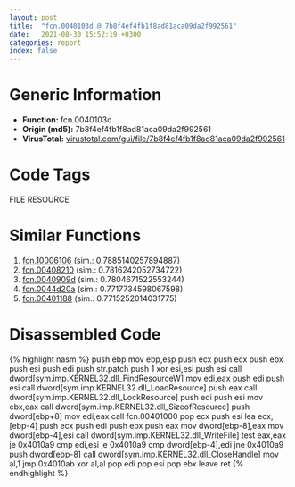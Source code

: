 ```yaml
---
layout: post
title:  "fcn.0040103d @ 7b8f4ef4fb1f8ad81aca09da2f992561"
date:   2021-08-30 15:52:19 +0300
categories: report
index: false
---
```


# Generic Information
- **Function:** fcn.0040103d
- **Origin (md5):** 7b8f4ef4fb1f8ad81aca09da2f992561
- **VirusTotal:** [virustotal.com/gui/file/7b8f4ef4fb1f8ad81aca09da2f992561][virustotal_ref]

# Code Tags
<span class="tag" id="FILE">FILE</span>
<span class="tag" id="RESOURCE">RESOURCE</span>


# Similar Functions

1. [fcn.10006106][similar_1_ref] (sim.: 0.7885140257894887)
2. [fcn.00408210][similar_2_ref] (sim.: 0.7816242052734722)
3. [fcn.0040909d][similar_3_ref] (sim.: 0.7804671522553244)
4. [fcn.0044d20a][similar_4_ref] (sim.: 0.7717734598067598)
5. [fcn.00401188][similar_5_ref] (sim.: 0.7715252014031775)


# Disassembled Code

{% highlight nasm %}
push ebp
mov ebp,esp
push ecx
push ecx
push ebx
push esi
push edi
push str.patch
push 1
xor esi,esi
push esi
call dword[sym.imp.KERNEL32.dll_FindResourceW]
mov edi,eax
push edi
push esi
call dword[sym.imp.KERNEL32.dll_LoadResource]
push eax
call dword[sym.imp.KERNEL32.dll_LockResource]
push edi
push esi
mov ebx,eax
call dword[sym.imp.KERNEL32.dll_SizeofResource]
push dword[ebp+8]
mov edi,eax
call fcn.00401000
pop ecx
push esi
lea ecx,[ebp-4]
push ecx
push edi
push ebx
push eax
mov dword[ebp-8],eax
mov dword[ebp-4],esi
call dword[sym.imp.KERNEL32.dll_WriteFile]
test eax,eax
je 0x4010a9
cmp edi,esi
je 0x4010a9
cmp dword[ebp-4],edi
jne 0x4010a9
push dword[ebp-8]
call dword[sym.imp.KERNEL32.dll_CloseHandle]
mov al,1
jmp 0x4010ab
xor al,al
pop edi
pop esi
pop ebx
leave 
ret 
{% endhighlight %}


[similar_1_ref]: /report/fcn.10006106@01917ef1a6330a4695a0deaf2b7bc13a
[similar_2_ref]: /report/fcn.00408210@3b2d901eaca41ce14deca6a48c0c801a
[similar_3_ref]: /report/fcn.0040909d@470263fe7e7cc115b95cd041d643e3b5
[similar_4_ref]: /report/fcn.0044d20a@ab923633032c47ff6d9c40ed36a40b2b
[similar_5_ref]: /report/fcn.00401188@ebf08d86df7e87eccb41dfc660766af7
[virustotal_ref]: https://www.virustotal.com/gui/file/7b8f4ef4fb1f8ad81aca09da2f992561